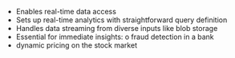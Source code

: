 - ﻿﻿Enables real-time data access
- ﻿﻿Sets up real-time analytics with straightforward query definition
- ﻿﻿Handles data streaming from diverse inputs like blob storage
- ﻿﻿Essential for immediate insights: o fraud detection in a bank
- ﻿﻿dynamic pricing on the stock market